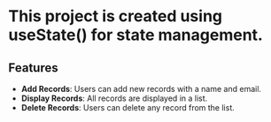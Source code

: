 # This project is created using useState() for state management.
## Features

- **Add Records**: Users can add new records with a name and email.
- **Display Records**: All records are displayed in a list.
- **Delete Records**: Users can delete any record from the list.
